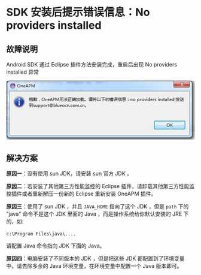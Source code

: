# SDK 安装后提示错误信息：No providers installed

## 故障说明

Android SDK 通过 Eclipse 插件方法安装完成，重启后出现 No providers installed 异常

![](1-1419585913.jpg)

## 解决方案

**原因一**：没有使用 sun JDK，请安装 sun 官方 JDK 。

**原因二**：若安装了其他第三方性能监控的 Eclipse 插件，请卸载其他第三方性能监控插件或者重新解压一份新的 Eclipse 重新安装 OneAPM 插件。

**原因三**：使用了 sun JDK ，并且 `JAVA_HOME` 指向了这个 JDK ，但是 `path` 下的 "java" 命令不是这个 JDK 里面的 Java ，而是操作系统给你默认安装的 JRE 下的，如:

`c:\Program Files\java\....`

请配置 Java 命令指向 JDK 下面的 Java。

**原因四**：电脑安装了不同版本的 JDK ，但是把这些 JDK 都配置到了环境变量中。请去除多余的 Java 环境变量，在环境变量中配置一个 Java 版本即可。